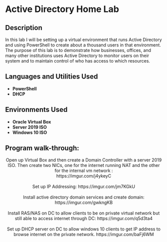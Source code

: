 <h1>Active Directory Home Lab</h1>

<h2>Description</h2>
In this lab I will be setting up a virtual environment that runs Active Directory and using PowerShell to create about a thousand users in that environment. The purpose of this lab is to demonstrate how businesses, offices, and many other institutions uses Active Directory to monitor users on their system and to maintain control of who has access to which resources.
<br />


<h2>Languages and Utilities Used</h2>

- <b>PowerShell</b>
- <b>DHCP</b>

<h2>Environments Used </h2>

- <b>Oracle Virtual Box</b>
- <b>Server 2019 ISO</b>
- <b>Windows 10 ISO</b>

<h2>Program walk-through:</h2>
<p align="center">
Open up Virtual Box and then create a Domain Controller with a server 2019 ISO. Then create two NICs, one for the internet running NAT and the other for the internal vm network : <br/>
https://imgur.com/j4ykeyC
<br />
<br />
Set up IP Addressing: </h2>
https://imgur.com/jm7KGkU
<br />
<br/>
Install active directory domain services and create domain: </h2>
https://imgur.com/gwkngKB
<br />
<br />
Install RAS/NAS on DC to allow clients to be on private virtual network but still able to access internet through DC: </h2>
https://imgur.com/q5d3ta4
<br />
<br />
Set up DHCP server on DC to allow windows 10 clients to get IP address to browse internet on the private network.
https://imgur.com/baFj6WM
<br />
<br />
